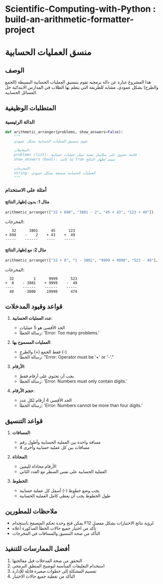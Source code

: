 # Scientific-Computing-with-Python : build-an-arithmetic-formatter-project
# منسق العمليات الحسابية

## الوصف
هذا المشروع عبارة عن دالة برمجية تقوم بتنسيق العمليات الحسابية البسيطة (الجمع والطرح) بشكل عمودي، مشابه للطريقة التي يتعلم بها الطلاب في المدارس الابتدائية حل المسائل الحسابية.

## المتطلبات الوظيفية

### الدالة الرئيسية
```python
def arithmetic_arranger(problems, show_answers=False):
    """
    تقوم بتنسيق العمليات الحسابية بشكل عمودي
    
    المعاملات:
    problems (list): قائمة تحتوي على سلاسل نصية تمثل عمليات حسابية
    show_answers (bool): إذا كانت True سيتم إظهار النتائج
    
    المخرجات:
    string: العمليات الحسابية منسقة بشكل عمودي
    """
```

### أمثلة على الاستخدام

#### مثال 1: بدون إظهار النتائج
```python
arithmetic_arranger(["32 + 698", "3801 - 2", "45 + 43", "123 + 49"])
```
المخرجات:
```
   32      3801      45      123
+ 698    -    2    + 43    +  49
-----    ------    ----    -----
```

#### مثال 2: مع إظهار النتائج
```python
arithmetic_arranger(["32 + 8", "1 - 3801", "9999 + 9999", "523 - 49"], True)
```
المخرجات:
```
  32         1      9999      523
+  8    - 3801    + 9999    -  49
----    ------    ------    -----
  40     -3800     19998      474
```

## قواعد وقيود المدخلات

1. **عدد العمليات الحسابية**: 
   - الحد الأقصى هو 5 عمليات
   - رسالة الخطأ: 'Error: Too many problems.'

2. **العمليات المسموح بها**:
   - فقط الجمع (+) والطرح (-)
   - رسالة الخطأ: "Error: Operator must be '+' or '-'."

3. **الأرقام**:
   - يجب أن تحتوي على أرقام فقط
   - رسالة الخطأ: 'Error: Numbers must only contain digits.'

4. **حجم الأرقام**:
   - الحد الأقصى 4 أرقام لكل عدد
   - رسالة الخطأ: 'Error: Numbers cannot be more than four digits.'

## قواعد التنسيق

1. **المسافات**:
   - مسافة واحدة بين العملية الحسابية وأطول رقم
   - 4 مسافات بين كل عملية حسابية وأخرى

2. **المحاذاة**:
   - الأرقام محاذاة لليمين
   - العملية الحسابية على نفس السطر مع العدد الثاني

3. **الخطوط**:
   - يجب وضع خطوط (-) أسفل كل عملية حسابية
   - طول الخطوط يجب أن يغطي كامل العملية الحسابية

## ملاحظات للمطورين
- يمكن فتح وحدة تحكم المتصفح باستخدام F12 لرؤية نتائج الاختبارات بشكل مفصل
- تأكد من اختبار جميع حالات الخطأ المذكورة أعلاه
- التأكد من صحة التنسيق والمسافات في المخرجات

## أفضل الممارسات للتنفيذ
1. التحقق من صحة المدخلات قبل معالجتها
2. استخدام التعليقات المناسبة لتوضيح المنطق البرمجي
3. تقسيم المشكلة إلى خطوات صغيرة قابلة للإدارة
4. التأكد من تغطية جميع حالات الاختبار
